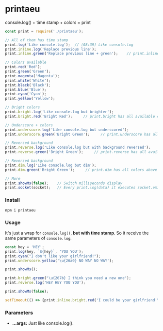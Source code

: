 # printaeu

console.log() + time stamp + colors = print

```Javascript
const print = require('./printaeu');

// All of them has time stamp
print.log('Like console.log');  // [08:39] Like console.log
print.inline.log('Replace previous line');
print.inline.green('Replace previous line + green');    // print.inline has all available colors

// Colors available
print.red('Red');
print.green('Green');
print.magenta('Magenta');
print.white('White');
print.black('Black');
print.blue('Blue');
print.cyan('Cyan');
print.yellow('Yellow');

// Bright colors
print.bright.log('Like console.log but brighter');
print.bright.red('Bright Red');     // print.bright has all available colors

// Underscore + colors
print.underscore.log('Like console.log but underscored');
print.underscore.green('Bright Green');     // print.underscore has all available colors

// Reversed background
print.reverse.log('Like console.log but with background reversed');
print.reverse.green('Bright Green');     // print.reverse has all available colors

// Reversed background
print.dim.log('Like console.log but dim');
print.dim.green('Bright Green');     // print.dim has all colors above

// More
print.showMs(false);    // Switch milliseconds display
print.socket(socket);   // Every print.log(data) it executes socket.emit('console', [timeStamp] data);
```
### Install
`npm i printaeu`

### Usage
It's just a wrap for `console.log()`, **but with time stamp**. So it receive the same parameters of `console.log`.

```Javascript
const hey = 'HEY';
print.log(hey, `${hey}`, 'YOU YOU');
print.cyan("I don't like your girlfriend!");
print.underscore.yellow('\u{26a0} NO WAY NO WAY');

print.showMs();

print.bright.green("\u{267b} I think you need a new one");
print.reverse.log('HEY HEY YOU YOU');

print.showMs(false);

setTimeout(() => {print.inline.bright.red('I could be your girlfriend \u{2764} \u{2764} \u{2764}')}, 3000);
```

### Parameters
+ **...args:** Just like console.log().